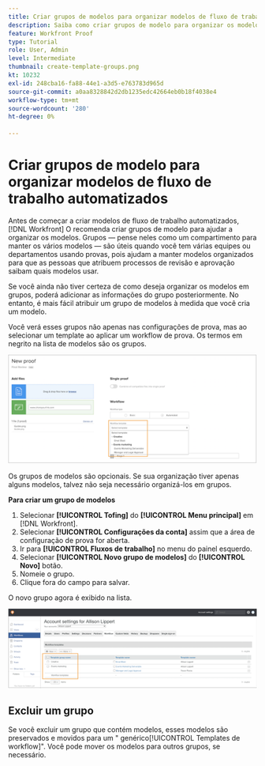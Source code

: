```yaml
---
title: Criar grupos de modelos para organizar modelos de fluxo de trabalho automatizados
description: Saiba como criar grupos de modelo para organizar os modelos de fluxo de trabalho de prova automatizada que você cria .
feature: Workfront Proof
type: Tutorial
role: User, Admin
level: Intermediate
thumbnail: create-template-groups.png
kt: 10232
exl-id: 248cba16-fa88-44e1-a3d5-e763783d965d
source-git-commit: a0aa8328842d2db1235edc42664eb0b18f4038e4
workflow-type: tm+mt
source-wordcount: '280'
ht-degree: 0%

---
```


# Criar grupos de modelo para organizar modelos de fluxo de trabalho automatizados

Antes de começar a criar modelos de fluxo de trabalho automatizados, [!DNL Workfront] O recomenda criar grupos de modelo para ajudar a organizar os modelos. Grupos — pense neles como um compartimento para manter os vários modelos — são úteis quando você tem várias equipes ou departamentos usando provas, pois ajudam a manter modelos organizados para que as pessoas que atribuem processos de revisão e aprovação saibam quais modelos usar.

Se você ainda não tiver certeza de como deseja organizar os modelos em grupos, poderá adicionar as informações do grupo posteriormente. No entanto, é mais fácil atribuir um grupo de modelos à medida que você cria um modelo.

Você verá esses grupos não apenas nas configurações de prova, mas ao selecionar um template ao aplicar um workflow de prova. Os termos em negrito na lista de modelos são os grupos.

![Os grupos de modelos aparecem em negrito ao selecionar um modelo](assets/proof-system-setups-template-group-show-on-upload.png)

Os grupos de modelos são opcionais. Se sua organização tiver apenas alguns modelos, talvez não seja necessário organizá-los em grupos.

**Para criar um grupo de modelos**

1. Selecionar **[!UICONTROL Tofing]** do **[!UICONTROL Menu principal]** em [!DNL Workfront].
1. Selecionar **[!UICONTROL Configurações da conta]** assim que a área de configuração de prova for aberta.
1. Ir para **[!UICONTROL Fluxos de trabalho]** no menu do painel esquerdo.
1. Selecionar **[!UICONTROL Novo grupo de modelos]** do **[!UICONTROL Novo]** botão.
1. Nomeie o grupo.
1. Clique fora do campo para salvar.

O novo grupo agora é exibido na lista.

![Lista de grupos de modelos em configurações de workflow de prova](assets/proof-system-setups-template-group-groups-set-up.png)

## Excluir um grupo

Se você excluir um grupo que contém modelos, esses modelos são preservados e movidos para um &quot; genérico[!UICONTROL Templates de workflow]&quot;. Você pode mover os modelos para outros grupos, se necessário.

<!--
Learn More Icon
Create and manage Automated Workflow templates
-->
